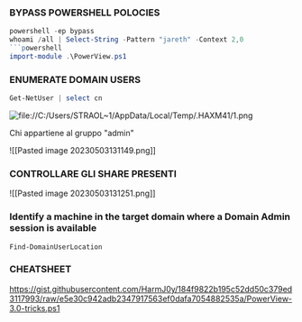 ### **BYPASS POWERSHELL POLOCIES**
```powershell
powershell -ep bypass
whoami /all | Select-String -Pattern "jareth" -Context 2,0
```powershell
import-module .\PowerView.ps1
```
### **ENUMERATE DOMAIN USERS**
```powershell
Get-NetUser | select cn
```
![file://C:/Users/STRAOL~1/AppData/Local/Temp/.HAXM41/1.png](file://C:/Users/STRAOL~1/AppData/Local/Temp/.HAXM41/1.png)

Chi appartiene al gruppo "admin"

![[Pasted image 20230503131149.png]]

### **CONTROLLARE GLI SHARE PRESENTI**

![[Pasted image 20230503131251.png]]

### **Identify a machine in the target domain where a Domain Admin session is available**
```powerview
Find-DomainUserLocation
```


### **CHEATSHEET**
https://gist.githubusercontent.com/HarmJ0y/184f9822b195c52dd50c379ed3117993/raw/e5e30c942adb2347917563ef0dafa7054882535a/PowerView-3.0-tricks.ps1